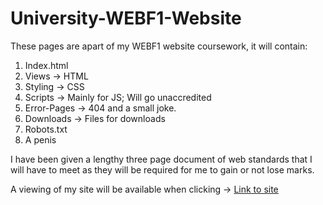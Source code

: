 # University-WEBF1-Website

These pages are apart of my WEBF1 website coursework, it will contain:
1. Index.html
2. Views -> HTML
3. Styling -> CSS
4. Scripts -> Mainly for JS; Will go unaccredited
5. Error-Pages -> 404 and a small joke.
6. Downloads -> Files for downloads
7. Robots.txt
8. A penis

I have been given a lengthy three page document of web standards that I will have to meet as
they will be required for me to gain or not lose marks.


A viewing of my site will be available when clicking -> [Link to site](https://willgreen98.github.io/University-WEBF1-Website)